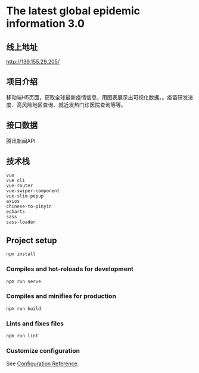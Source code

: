 # The latest global epidemic information 3.0

## 线上地址
http://139.155.29.205/

## 项目介绍
移动端H5页面，获取全球最新疫情信息，用图表展示出可视化数据。。疫苗研发进度、高风险地区查询、就近发热门诊医院查询等等。

## 接口数据
腾讯新闻API

## 技术栈
```
vue
vue cli
vue-router
vue-swiper-component
vue-slim-popup
axios
chinese-to-pinyin
echarts
sass
sass-loader
```
## Project setup
```
npm install
```

### Compiles and hot-reloads for development
```
npm run serve
```

### Compiles and minifies for production
```
npm run build
```

### Lints and fixes files
```
npm run lint
```

### Customize configuration
See [Configuration Reference](https://cli.vuejs.org/config/).
